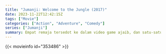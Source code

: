 ```yaml
---
title: "Jumanji: Welcome to the Jungle (2017)"
date: 2023-11-22T12:42:15Z
tags: ["Movie"]
categories: ["Action", "Adventure", "Comedy"]
series: ["Jumanji"]
summary: Empat remaja tersedot ke dalam video game ajaib, dan satu-satunya cara mereka dapat melarikan diri adalah dengan bekerja sama untuk menyelesaikan game tersebut.
---
```


<mux-player stream-type="on-demand"
src="https://kp3d-my.sharepoint.com/personal/ryoo_kp3d_onmicrosoft_com/_layouts/15/download.aspx?share=EZ53ng8AK-RDkYxzt2UIibkB5qkENKJl1pdhQc3c4ui15A" prefer-playback="mse" controls>

</mux-player>


{{< movieinfo id="353486" >}}

<script src="https://cdn.jsdelivr.net/npm/@mux/mux-player"></script>

 <script type="application/ld+json ">
{
"@context": "https://schema.org/",
"@type": "VideoObject",
"name": "Jumanji: Welcome to the Jungle (2017)",
"contentUrl": "https://stream.mux.com/mzM02PNG9jD6NNkhhRdDQu1OLDXjfTEitj7DvpK7tCKY.m3u8",
"thumbnailUrl": "https://www.themoviedb.org/t/p/original/qVE5Vtu4yk3HY3yApTZZ5Zncxkp.jpg?width=314&fit_mode=preserve&time=25",
"uploadDate": "2023-11-22T12:42:15Z",
}

</script>
